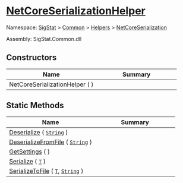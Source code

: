 # [NetCoreSerializationHelper](./NetCoreSerializationHelper.md)

Namespace: [SigStat]() > [Common](./../../README.md) > [Helpers](./../README.md) > [NetCoreSerialization](./README.md)

Assembly: SigStat.Common.dll


## Constructors

| Name | Summary | 
| --- | --- | 
| NetCoreSerializationHelper (  )<div style="width: 200px">| <div style="width: 200px">| <br>


## Static Methods

| Name | Summary | 
| --- | --- | 
| [Deserialize](./Methods/NetCoreSerializationHelper-100664081.md) ( [`String`](https://docs.microsoft.com/en-us/dotnet/api/System.String) )<div style="width: 200px">| <div style="width: 200px">| <br>
| [DeserializeFromFile](./Methods/NetCoreSerializationHelper-100664084.md) ( [`String`](https://docs.microsoft.com/en-us/dotnet/api/System.String) )<div style="width: 200px">| <div style="width: 200px">| <br>
| [GetSettings](./Methods/NetCoreSerializationHelper-100664080.md) (  )<div style="width: 200px">| <div style="width: 200px">| <br>
| [Serialize](./Methods/NetCoreSerializationHelper-100664082.md) ( [`T`](./NetCoreSerializationHelper.md) )<div style="width: 200px">| <div style="width: 200px">| <br>
| [SerializeToFile](./Methods/NetCoreSerializationHelper-100664083.md) ( [`T`](./NetCoreSerializationHelper.md), [`String`](https://docs.microsoft.com/en-us/dotnet/api/System.String) )<div style="width: 200px">| <div style="width: 200px">| <br>


